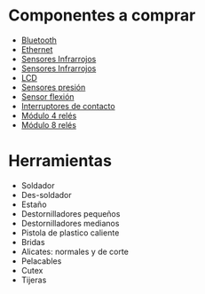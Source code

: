 # Componentes a comprar

* [Bluetooth](http://www.electan.com/modulo-bluetooth-hc06-p-6476.html)
* [Ethernet](http://www.electan.com/w5200-ethernet-shield-p-5591.html)
* [Sensores Infrarrojos](http://www.electan.com/redbot-sensor-line-follower-p-4114.html)
* [Sensores Infrarrojos](http://www.electan.com/modulo-seguidor-linea-canales-tcrt5000-p-6507.html)
* [LCD](http://www.electan.com/display-lcd-serie-lineas-por-caracteres-fondo-azul-letras-p-6303.html)
* [Sensores presión](http://www.electan.com/sensor-fuerza-redondo-p-3106.html)
* [Sensor flexión](http://www.electan.com/sensor-flexion-sparkfun-p-3135.html)
* [Interruptores de contacto](http://www.electan.com/microruptor-final-recorrido-con-palanca-p-1428.html)
* [Módulo 4 relés](http://www.electan.com/modulo-reles-p-6283.html)
* [Módulo 8 relés](http://www.electan.com/modulo-reles-p-6284.html)

# Herramientas
* Soldador
* Des-soldador
* Estaño
* Destornilladores pequeños
* Destornilladores medianos
* Pistola de plastico caliente
* Bridas
* Alicates: normales y de corte
* Pelacables
* Cutex
* Tijeras
